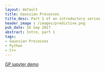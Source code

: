 ```yaml
---
layout: default
title: Gaussian Processes
title_desc: Part 1 of an introductory series
header_image : /images/predictive.png
pub_date: 16 Sep 2017
abstract: Intro, part 1
tags:
- Gaussian Processes
- Python
- C++
---
```



[GP jupyter demo](https://github.com/moulla/moulla.github.io/blob/master/jupyter_notebooks/GP_Demo.ipynb)